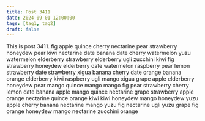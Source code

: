 ```yaml
---
title: Post 3411
date: 2024-09-01 12:00:00
tags: [tag1, tag2]
draft: false
---
```

This is post 3411.
fig
apple
quince
cherry
nectarine
pear
strawberry
honeydew
pear
kiwi
nectarine
date
banana
date
cherry
watermelon
yuzu
watermelon
elderberry
strawberry
elderberry
ugli
zucchini
kiwi
fig
strawberry
honeydew
elderberry
date
watermelon
raspberry
pear
lemon
strawberry
date
strawberry
xigua
banana
cherry
date
orange
banana
orange
elderberry
kiwi
raspberry
ugli
mango
xigua
grape
apple
elderberry
honeydew
pear
mango
quince
mango
mango
fig
pear
strawberry
cherry
lemon
date
banana
apple
mango
quince
nectarine
grape
strawberry
apple
orange
nectarine
quince
orange
kiwi
kiwi
honeydew
mango
honeydew
yuzu
apple
cherry
banana
nectarine
mango
yuzu
fig
nectarine
ugli
yuzu
grape
fig
orange
honeydew
mango
nectarine
zucchini
orange
